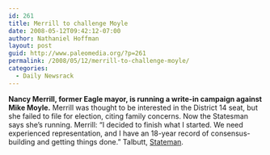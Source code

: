 ```yaml
---
id: 261
title: Merrill to challenge Moyle
date: 2008-05-12T09:42:12-07:00
author: Nathaniel Hoffman
layout: post
guid: http://www.paleomedia.org/?p=261
permalink: /2008/05/12/merrill-to-challenge-moyle/
categories:
  - Daily Newsrack
---
```

**Nancy Merrill, former Eagle mayor, is running a write-in campaign against Mike Moyle.** Merrill was thought to be interested in the District 14 seat, but she failed to file for election, citing family concerns. Now the Statesman says she&#8217;s running. Merrill: &#8220;I decided to finish what I started. We need experienced representation, and I have an 18-year record of consensus-building and getting things done.&#8221; Talbutt, [Stateman](http://www.idahostatesman.com/idahopolitics/story/378423.html).
